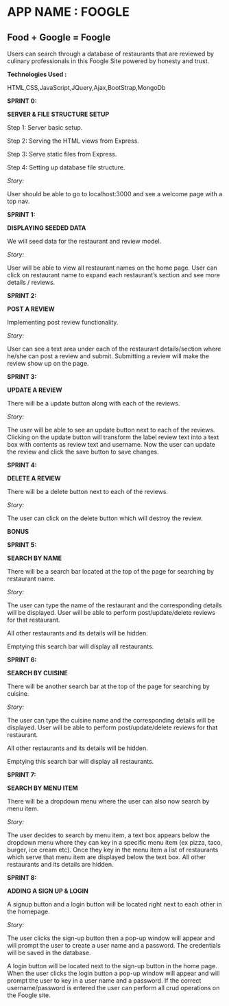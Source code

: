 
# APP NAME : FOOGLE

## Food + Google = Foogle

Users can search through a database of restaurants that are reviewed by culinary professionals in this Foogle Site powered by honesty and trust.

**Technologies Used :**


HTML,CSS,JavaScript,JQuery,Ajax,BootStrap,MongoDb

**SPRINT 0:**

**SERVER & FILE STRUCTURE SETUP**

Step 1: Server basic setup.  

Step 2: Serving the HTML views from Express.  

Step 3: Serve static files from Express.

Step 4: Setting up database file structure.  


*Story:*  

User should be able to go to localhost:3000 and see a welcome page with a top nav.

**SPRINT 1:**

**DISPLAYING SEEDED DATA**  

We will seed data for the restaurant and review model.

*Story:*  

User will be able to view all restaurant names on the home page.
User can click on restaurant name to expand each restaurant’s section and see more details / reviews.

**SPRINT 2:**

**POST A REVIEW**  

Implementing post review functionality.

*Story:*  

User can see a text area under each of the restaurant details/section where he/she can post a review and submit.
Submitting a review will make the review show up on the page.


**SPRINT 3:**

**UPDATE A REVIEW**  

There will be a update button along with each of the reviews.

*Story:*  

The user will be able to see an update button next to each of the reviews. Clicking on the update button will transform the label review text into a text box with contents as review text and username. Now the user can update the review and click the save button to save changes.

**SPRINT 4:**

**DELETE A REVIEW**  

There will be a delete button next to each of the reviews.

*Story:*  

The user can click on the delete button which will destroy the review.


**BONUS**

**SPRINT 5:**

**SEARCH BY NAME**  

There will be a search bar located at the top of the page for searching by restaurant name.

*Story:*

The user can type the name of the restaurant and the corresponding details will be displayed.
User will be able to perform post/update/delete reviews for that restaurant.

All other restaurants and its details will be hidden.

Emptying this search bar will display all restaurants.

**SPRINT 6:**

**SEARCH BY CUISINE**  

There will be another search bar at the top of the page for searching by cuisine.

*Story:*

The user can type the cuisine name and the corresponding details will be displayed.
User will be able to perform post/update/delete reviews for that restaurant.

All other restaurants and its details will be hidden.

Emptying this search bar will display all restaurants.

**SPRINT 7:**

**SEARCH BY MENU ITEM**

There will be a dropdown menu where the user can also now search by menu item.

*Story:*

The user decides to search by menu item, a text box appears below the dropdown menu where they can key in a specific menu item (ex pizza, taco, burger, ice cream etc). Once they key in the menu item a list of restaurants which serve that menu item are displayed below the text box.
All other restaurants and its details are hidden.


**SPRINT 8:**

**ADDING A SIGN UP & LOGIN**

A signup button and a login button will be located right next to each other in the homepage.

*Story:*

The user clicks the sign-up button then a pop-up window will appear and will prompt the user to create a user name and a password. The credentials will be saved in the database.

A login button will be located next to the sign-up button in the home page. When the user clicks the login button a pop-up window will appear and will prompt the user to key in a user name and a password. If the correct username/password is entered the user can perform all crud operations on the Foogle site.
